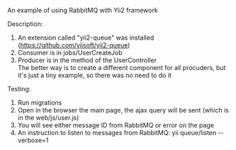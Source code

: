 An example of using RabbitMQ with Yii2 framework

Description:
1. An extension called "yii2-queue" was installed (https://github.com/yiisoft/yii2-queue)
2. Consumer is in jobs/UserCreateJob
3. Producer is in the method of the UserController   
The better way is to create a different component for all procuders, but it's just a tiny example, so there was no need to do it

Testing:
1. Run migrations
1. Open in the browser the main page, the ajax query will be sent (which is in the web/js/user.js)
2. You will see either message ID from RabbitMQ or error on the page
3. An instruction to listen to messages from RabbitMQ: yii queue/listen --verbose=1
